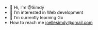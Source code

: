 - 👋 Hi, I’m @Simdy
- 👀 I’m interested in Web development 
- 🌱 I’m currently learning Go
- How to reach me joellesimdy@gmail.com

<!---
Simdy22/Simdy22 is a ✨ special ✨ repository because its `README.md` (this file) appears on your GitHub profile.
You can click the Preview link to take a look at your changes.
--->
